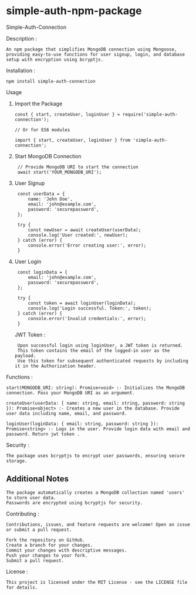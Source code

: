# simple-auth-npm-package

Simple-Auth-Connection

Description :
    
    An npm package that simplifies MongoDB connection using Mongoose, providing easy-to-use functions for user signup, login, and database setup with encryption using bcryptjs.

Installation :
    
    npm install simple-auth-connection

Usage

1.  Import the Package

        const { start, createUser, loginUser } = require('simple-auth-connection');

        // Or for ES6 modules

        import { start, createUser, loginUser } from 'simple-auth-connection';

2. Start MongoDB Connection

        // Provide MongoDB URI to start the connection
        await start('YOUR_MONGODB_URI');

3. User Signup

        const userData = {
            name: 'John Doe',
            email: 'john@example.com',
            password: 'securepassword',
        };

        try {
            const newUser = await createUser(userData);
            console.log('User created:', newUser);
        } catch (error) {
            console.error('Error creating user:', error);
        }

4. User Login

        const loginData = {
            email: 'john@example.com',
            password: 'securepassword',
        };

        try {
            const token = await loginUser(loginData);
            console.log('Login successful. Token:', token);
        } catch (error) {
            console.error('Invalid credentials:', error);
        }

    JWT Token :

        Upon successful login using loginUser, a JWT token is returned.
        This token contains the email of the logged-in user as the payload.
        Use this token for subsequent authenticated requests by including it in the Authorization header.

Functions :

    start(MONGODB_URI: string): Promise<void> :- Initializes the MongoDB connection. Pass your MongoDB URI as an argument.

    createUser(userData: { name: string, email: string, password: string }): Promise<object> :- Creates a new user in the database. Provide user data including name, email, and password.

    loginUser(loginData: { email: string, password: string }): Promise<string> :- Logs in the user. Provide login data with email and password. Return jwt token . 

    
Security : 

    The package uses bcryptjs to encrypt user passwords, ensuring secure storage.

## Additional Notes
    The package automatically creates a MongoDB collection named 'users' to store user data.
    Passwords are encrypted using bcryptjs for security.

Contributing :
     
    Contributions, issues, and feature requests are welcome! Open an issue or submit a pull request.
    
    Fork the repository on GitHub.
    Create a branch for your changes.
    Commit your changes with descriptive messages.
    Push your changes to your fork.
    Submit a pull request.

License : 

    This project is licensed under the MIT License - see the LICENSE file for details.